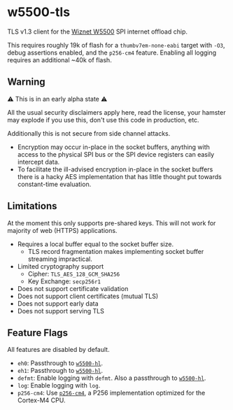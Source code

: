 # w5500-tls

TLS v1.3 client for the [Wiznet W5500] SPI internet offload chip.

This requires roughly 19k of flash for a `thumbv7em-none-eabi` target
with `-O3`, debug assertions enabled, and the `p256-cm4` feature.
Enabling all logging requires an additional ~40k of flash.

## Warning

⚠️ This is in an early alpha state ⚠️

All the usual security disclaimers apply here, read the license, your hamster
may explode if you use this, don't use this code in production, etc.

Additionally this is not secure from side channel attacks.

* Encryption may occur in-place in the socket buffers, anything with access
  to the physical SPI bus or the SPI device registers can easily intercept
  data.
* To facilitate the ill-advised encryption in-place in the socket buffers
  there is a hacky AES implementation that has little thought put towards
  constant-time evaluation.

## Limitations

At the moment this only supports pre-shared keys.
This will not work for majority of web (HTTPS) applications.

* Requires a local buffer equal to the socket buffer size.
  * TLS record fragmentation makes implementing socket buffer streaming
    impractical.
* Limited cryptography support
  * Cipher: `TLS_AES_128_GCM_SHA256`
  * Key Exchange: `secp256r1`
* Does not support certificate validation
* Does not support client certificates (mutual TLS)
* Does not support early data
* Does not support serving TLS

## Feature Flags

All features are disabled by default.

* `eh0`: Passthrough to [`w5500-hl`].
* `eh1`: Passthrough to [`w5500-hl`].
* `defmt`: Enable logging with `defmt`. Also a passthrough to [`w5500-hl`].
* `log`: Enable logging with `log`.
* `p256-cm4`: Use [`p256-cm4`], a P256 implementation optimized for the
  Cortex-M4 CPU.

[`w5500-hl`]: https://crates.io/crates/w5500-hl
[`p256-cm4`]: https://crates.io/crates/p256-cm4
[Wiznet W5500]: https://docs.wiznet.io/Product/iEthernet/W5500/overview
